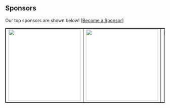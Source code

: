 ## Sponsors

Our top sponsors are shown below! [[Become a Sponsor](127.0.0.1:5001/sponsors/YTi2n8kMjjX1CmfcEeos)]

<table style="background-color: white; border: 1px solid black">
  <tbody>
    <tr width="1200px">
      <td width="300px" align="center" style="border: 1px solid black">
        <a href="127.0.0.1:5001/sponsors/YTi2n8kMjjX1CmfcEeos/0">
          <img src="https://storage.googleapis.com/readmesponsors-prod.firebasestorage.app/projects/YTi2n8kMjjX1CmfcEeos/image_0.png" width="228"/>
        </a>
      </td>
      <td width="300px" align="center" style="border: 1px solid black">
        <a href="127.0.0.1:5001/sponsors/YTi2n8kMjjX1CmfcEeos/1">
          <img src="https://storage.googleapis.com/readmesponsors-prod.firebasestorage.app/projects/YTi2n8kMjjX1CmfcEeos/image_1.png" width="228"/>
        </a>
      </td>
      <td width="300px" align="center" style="border: 1px solid black">
        <a href="127.0.0.1:5001/sponsors/YTi2n8kMjjX1CmfcEeos/2">
          <img src="https://storage.googleapis.com/readmesponsors-prod.firebasestorage.app/projects/YTi2n8kMjjX1CmfcEeos/image_2.png" width="228"/>
        </a>
      </td>
      <td width="300px" align="center" style="border: 1px solid black">
        <a href="127.0.0.1:5001/sponsors/YTi2n8kMjjX1CmfcEeos/3">
          <img src="https://storage.googleapis.com/readmesponsors-prod.firebasestorage.app/projects/YTi2n8kMjjX1CmfcEeos/image_3.png" width="228"/>
        </a>
      </td>
    </tr>
  </tbody>
</table>
